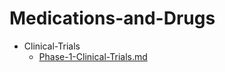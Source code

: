 
# Medications-and-Drugs

- Clinical-Trials
  - [Phase-1-Clinical-Trials.md](./Phase-1-Clinical-Trials.md)
